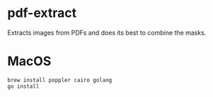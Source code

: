 # pdf-extract

Extracts images from PDFs and does its best to combine the masks.

# MacOS

```
brew install poppler cairo golang
go install
```
